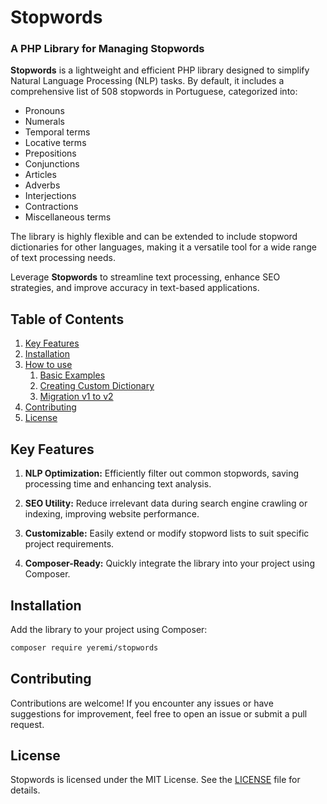 # Stopwords

### A PHP Library for Managing Stopwords

**Stopwords** is a lightweight and efficient PHP library designed to simplify Natural Language Processing (NLP) tasks.
By default, it includes a comprehensive list of 508 stopwords in Portuguese, categorized into:

- Pronouns
- Numerals
- Temporal terms
- Locative terms
- Prepositions
- Conjunctions
- Articles
- Adverbs
- Interjections
- Contractions
- Miscellaneous terms

The library is highly flexible and can be extended to include stopword dictionaries for other languages, making it a
versatile tool for a wide range of text processing needs.

Leverage **Stopwords** to streamline text processing, enhance SEO strategies, and improve accuracy in text-based
applications.

## Table of Contents

1. [Key Features](#key-features)
2. [Installation](#installation)
3. [How to use](/docs)
    1. [Basic Examples](/docs/how-to-use)
    2. [Creating Custom Dictionary](/docs/creating-dictionary.md)
    3. [Migration v1 to v2](/docs/mirgation-v1-to-v2.md)
4. [Contributing](#contributing)
5. [License](#license)

## **Key Features**

1. **NLP Optimization:** Efficiently filter out common stopwords, saving processing time and enhancing text analysis.

2. **SEO Utility:** Reduce irrelevant data during search engine crawling or indexing, improving website performance.

3. **Customizable:** Easily extend or modify stopword lists to suit specific project requirements.

4. **Composer-Ready:** Quickly integrate the library into your project using Composer.

## Installation

Add the library to your project using Composer:

```bash
composer require yeremi/stopwords
```

## Contributing

Contributions are welcome! If you encounter any issues or have suggestions for improvement, feel free to open an issue
or submit a pull request.

## License

Stopwords is licensed under the MIT License. See the [LICENSE](LICENSE) file for details.
